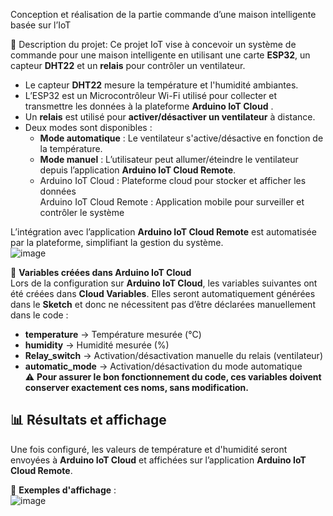  Conception et réalisation de la partie commande d’une maison intelligente basée sur l’IoT  

 
 📌 Description du projet:
Ce projet IoT vise à concevoir un système de commande pour une maison intelligente en utilisant une carte **ESP32**, un capteur **DHT22** et un **relais** pour contrôler un ventilateur.  
- Le capteur **DHT22** mesure la température et l'humidité ambiantes.  
- L’ESP32 est un  Microcontrôleur Wi-Fi utilisé pour collecter et transmettre les données à la plateforme **Arduino IoT Cloud** .  
- Un **relais** est utilisé pour **activer/désactiver un ventilateur** à distance.  
- Deux modes sont disponibles :  
  - **Mode automatique** : Le ventilateur s'active/désactive en fonction de la température.  
  - **Mode manuel** : L’utilisateur peut allumer/éteindre le ventilateur depuis l’application **Arduino IoT Cloud Remote**.
  - Arduino IoT Cloud : Plateforme cloud pour stocker et afficher les données  
    Arduino IoT Cloud Remote : Application mobile pour surveiller et contrôler le système

L’intégration avec l’application **Arduino IoT Cloud Remote** est automatisée par la plateforme, simplifiant la gestion du système.  
![image](https://github.com/user-attachments/assets/7b9df3a6-7f3f-4769-be74-99328f19b778)


📌 **Variables créées dans Arduino IoT Cloud**  
Lors de la configuration sur **Arduino IoT Cloud**, les variables suivantes ont été créées dans **Cloud Variables**. Elles seront automatiquement générées dans le **Sketch** et donc ne nécessitent pas d’être déclarées manuellement dans le code :  

- **temperature** → Température mesurée (°C)  
- **humidity** → Humidité mesurée (%)  
- **Relay_switch** → Activation/désactivation manuelle du relais (ventilateur)  
- **automatic_mode** → Activation/désactivation du mode automatique  
⚠️ **Pour assurer le bon fonctionnement du code, ces variables doivent conserver exactement ces noms, sans modification.**  


## 📊 Résultats et affichage  
Une fois configuré, les valeurs de température et d'humidité seront envoyées à **Arduino IoT Cloud** et affichées sur l’application **Arduino IoT Cloud Remote**.  


📸 **Exemples d'affichage** :  
![image](https://github.com/user-attachments/assets/374a836d-271b-4727-87fd-6e8b434294cd)




